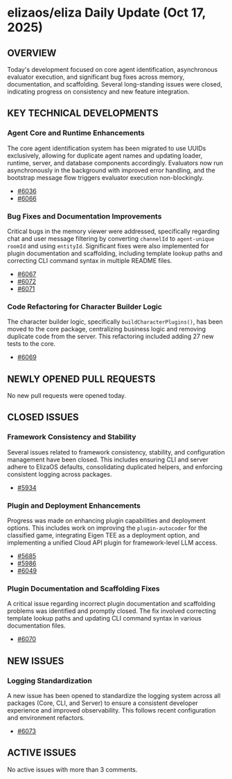 # elizaos/eliza Daily Update (Oct 17, 2025)
## OVERVIEW 
Today's development focused on core agent identification, asynchronous evaluator execution, and significant bug fixes across memory, documentation, and scaffolding. Several long-standing issues were closed, indicating progress on consistency and new feature integration.

## KEY TECHNICAL DEVELOPMENTS

### Agent Core and Runtime Enhancements
The core agent identification system has been migrated to use UUIDs exclusively, allowing for duplicate agent names and updating loader, runtime, server, and database components accordingly. Evaluators now run asynchronously in the background with improved error handling, and the bootstrap message flow triggers evaluator execution non-blockingly.
- [#6036](https://github.com/elizaos/eliza/pull/6036)
- [#6066](https://github.com/elizaos/eliza/pull/6066)

### Bug Fixes and Documentation Improvements
Critical bugs in the memory viewer were addressed, specifically regarding chat and user message filtering by converting `channelId` to `agent-unique roomId` and using `entityId`. Significant fixes were also implemented for plugin documentation and scaffolding, including template lookup paths and correcting CLI command syntax in multiple README files.
- [#6067](https://github.com/elizaos/eliza/pull/6067)
- [#6072](https://github.com/elizaos/eliza/pull/6072)
- [#6071](https://github.com/elizaos/eliza/pull/6071)

### Code Refactoring for Character Builder Logic
The character builder logic, specifically `buildCharacterPlugins()`, has been moved to the core package, centralizing business logic and removing duplicate code from the server. This refactoring included adding 27 new tests to the core.
- [#6069](https://github.com/elizaos/eliza/pull/6069)

## NEWLY OPENED PULL REQUESTS
No new pull requests were opened today.

## CLOSED ISSUES

### Framework Consistency and Stability
Several issues related to framework consistency, stability, and configuration management have been closed. This includes ensuring CLI and server adhere to ElizaOS defaults, consolidating duplicated helpers, and enforcing consistent logging across packages.
- [#5934](https://github.com/elizaos/eliza/issues/5934)

### Plugin and Deployment Enhancements
Progress was made on enhancing plugin capabilities and deployment options. This includes work on improving the `plugin-autocoder` for the classified game, integrating Eigen TEE as a deployment option, and implementing a unified Cloud API plugin for framework-level LLM access.
- [#5685](https://github.com/elizaos/eliza/issues/5685)
- [#5986](https://github.com/elizaos/eliza/issues/5986)
- [#6049](https://github.com/elizaos/eliza/issues/6049)

### Plugin Documentation and Scaffolding Fixes
A critical issue regarding incorrect plugin documentation and scaffolding problems was identified and promptly closed. The fix involved correcting template lookup paths and updating CLI command syntax in various documentation files.
- [#6070](https://github.com/elizaos/eliza/issues/6070)

## NEW ISSUES

### Logging Standardization
A new issue has been opened to standardize the logging system across all packages (Core, CLI, and Server) to ensure a consistent developer experience and improved observability. This follows recent configuration and environment refactors.
- [#6073](https://github.com/elizaos/eliza/issues/6073)

## ACTIVE ISSUES
No active issues with more than 3 comments.